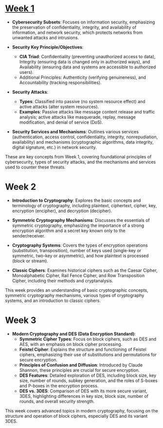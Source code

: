 # [Week 1](Week1.md)

- **Cybersecurity Subsets**: Focuses on information security, emphasizing the preservation of confidentiality, integrity, and availability of information, and network security, which protects networks from unwanted attacks and intrusions.

- **Security Key Principle/Objectives**:
  - **CIA Triad**: Confidentiality (preventing unauthorized access to data), Integrity (ensuring data is changed only in authorized ways), and Availability (ensuring data and systems are accessible to authorized users).
  - Additional Principles: Authenticity (verifying genuineness), and Accountability (tracking responsibilities).

- **Security Attacks**:
  - **Types**: Classified into passive (no system resource effect) and active attacks (alter system resources).
  - **Examples**: Passive attacks like message content release and traffic analysis; active attacks like masquerade, replay, message modification, and denial of service (DoS).

- **Security Services and Mechanisms**: Outlines various services (authentication, access control, confidentiality, integrity, nonrepudiation, availability) and mechanisms (cryptographic algorithms, data integrity, digital signature, etc.) in network security.

These are key concepts from Week 1, covering foundational principles of cybersecurity, types of security attacks, and the mechanisms and services used to counter these threats.

# Week 2

- **Introduction to Cryptography**: Explores the basic concepts and terminology of cryptography, including plaintext, ciphertext, cipher, key, encryption (encipher), and decryption (decipher).

- **Symmetric Cryptography Mechanisms**: Discusses the essentials of symmetric cryptography, emphasizing the importance of a strong encryption algorithm and a secret key known only to the sender/receiver.

- **Cryptography Systems**: Covers the types of encryption operations (substitution, transposition), number of keys used (single-key or symmetric, two-key or asymmetric), and how plaintext is processed (block or stream).

- **Classic Ciphers**: Examines historical ciphers such as the Caesar Cipher, Monoalphabetic Cipher, Rail Fence Cipher, and Row Transposition Cipher, including their methods and cryptanalysis.

This week provides an understanding of basic cryptographic concepts, symmetric cryptography mechanisms, various types of cryptography systems, and an introduction to classic ciphers.

# Week 3

- **Modern Cryptography and DES (Data Encryption Standard)**:
  - **Symmetric Cipher Types**: Focus on block ciphers, such as DES and AES, with an emphasis on block cipher processing.
  - **Feistel Cipher**: Explains the structure and functioning of Feistel ciphers, emphasizing their use of substitutions and permutations for secure encryption.
  - **Principles of Confusion and Diffusion**: Introduced by Claude Shannon, these principles are crucial for secure encryption.
  - **DES Features**: Detailed exploration of DES, including block size, key size, number of rounds, subkey generation, and the roles of S-boxes and P-boxes in the encryption process.
  - **DES vs. 3DES**: Comparison of DES with its more secure variant, 3DES, highlighting differences in key size, block size, number of rounds, and overall security strength.

This week covers advanced topics in modern cryptography, focusing on the structure and operation of block ciphers, especially DES and its variant 3DES.
